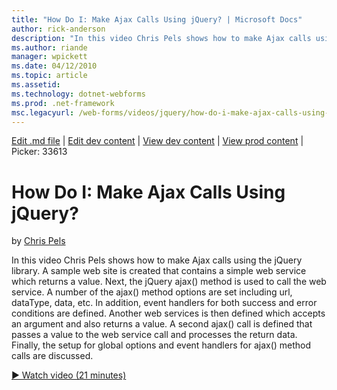 ```yaml
---
title: "How Do I: Make Ajax Calls Using jQuery? | Microsoft Docs"
author: rick-anderson
description: "In this video Chris Pels shows how to make Ajax calls using the jQuery library. A sample web site is created that contains a simple web service which returns..."
ms.author: riande
manager: wpickett
ms.date: 04/12/2010
ms.topic: article
ms.assetid: 
ms.technology: dotnet-webforms
ms.prod: .net-framework
msc.legacyurl: /web-forms/videos/jquery/how-do-i-make-ajax-calls-using-jquery
---
```

[Edit .md file](C:\Projects\msc\dev\Msc.Www\Web.ASP\App_Data\github\web-forms\videos\jquery\how-do-i-make-ajax-calls-using-jquery.md) | [Edit dev content](http://www.aspdev.net/umbraco#/content/content/edit/26590) | [View dev content](http://docs.aspdev.net/tutorials/web-forms/videos/jquery/how-do-i-make-ajax-calls-using-jquery.html) | [View prod content](http://www.asp.net/web-forms/videos/jquery/how-do-i-make-ajax-calls-using-jquery) | Picker: 33613

How Do I: Make Ajax Calls Using jQuery?
====================
by [Chris Pels](https://twitter.com/chrispels)

In this video Chris Pels shows how to make Ajax calls using the jQuery library. A sample web site is created that contains a simple web service which returns a value. Next, the jQuery ajax() method is used to call the web service. A number of the ajax() method options are set including url, dataType, data, etc. In addition, event handlers for both success and error conditions are defined. Another web services is then defined which accepts an argument and also returns a value. A second ajax() call is defined that passes a value to the web service call and processes the return data. Finally, the setup for global options and event handlers for ajax() method calls are discussed.

[&#9654; Watch video (21 minutes)](https://channel9.msdn.com/Blogs/ASP-NET-Site-Videos/how-do-i-make-ajax-calls-using-jquery)